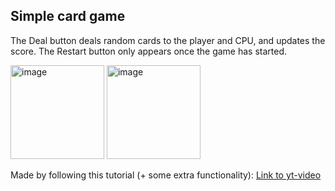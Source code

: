 
<h2>Simple card game</h2>
<p>The Deal button deals random cards to the player and CPU, and updates the score. The Restart button only appears once the game has started.</p>

<p float="left">
  <img width="150" alt="image" src="https://github.com/user-attachments/assets/39e7bfa4-0706-450d-915e-d56f7c425cc8" />

  <img width="150" alt="image" src="https://github.com/user-attachments/assets/c6f3b745-baad-4693-8b3a-8eae5f41ad45" />
</p>

<p>Made by following this tutorial (+ some extra functionality): <a href="https://www.youtube.com/watch?v=xkgaIm7QxK0&list=PLMRqhzcHGw1ZHtM5xYcZbJ8oUZ0aVTasI">Link to yt-video</a></p>
